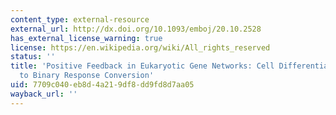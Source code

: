 ```yaml
---
content_type: external-resource
external_url: http://dx.doi.org/10.1093/emboj/20.10.2528
has_external_license_warning: true
license: https://en.wikipedia.org/wiki/All_rights_reserved
status: ''
title: 'Positive Feedback in Eukaryotic Gene Networks: Cell Differentiation by Graded
  to Binary Response Conversion'
uid: 7709c040-eb8d-4a21-9df8-dd9fd8d7aa05
wayback_url: ''
---
```

